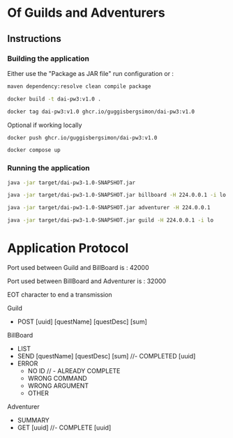 # Of Guilds and Adventurers

## Instructions

### Building the application

Either use the "Package as JAR file" run configuration or :

```bash
maven dependency:resolve clean compile package
```

```bash
docker build -t dai-pw3:v1.0 .
```

```bash
docker tag dai-pw3:v1.0 ghcr.io/guggisbergsimon/dai-pw3:v1.0
```

Optional if working locally
```bash
docker push ghcr.io/guggisbergsimon/dai-pw3:v1.0
```

```bash
docker compose up
```

### Running the application

```bash
java -jar target/dai-pw3-1.0-SNAPSHOT.jar
```

```bash
java -jar target/dai-pw3-1.0-SNAPSHOT.jar billboard -H 224.0.0.1 -i lo
```

```bash
java -jar target/dai-pw3-1.0-SNAPSHOT.jar adventurer -H 224.0.0.1
```

```bash
java -jar target/dai-pw3-1.0-SNAPSHOT.jar guild -H 224.0.0.1 -i lo
```

# Application Protocol

Port used between Guild and BillBoard is : 42000

Port used between BillBoard and Adventurer is : 32000

EOT character to end a transmission

Guild
- POST [uuid] [questName] [questDesc] [sum]

BillBoard
- LIST
- SEND [questName] [questDesc] [sum]
  //- COMPLETED [uuid]
- ERROR
    - NO ID
      //  - ALREADY COMPLETE
    - WRONG COMMAND
    - WRONG ARGUMENT
    - OTHER

Adventurer
- SUMMARY
- GET [uuid]
  //- COMPLETE [uuid]
